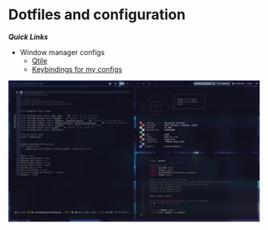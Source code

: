 # Dotfiles and configuration

***Quick Links***
- Window manager configs
    - [Qtile](https://github.com)
    - [Keybindings for my configs](#keybindings)

![preview](https://raw.githubusercontent.com/pierorolando1/dotfiles/main/.screenshots/qtile.png)